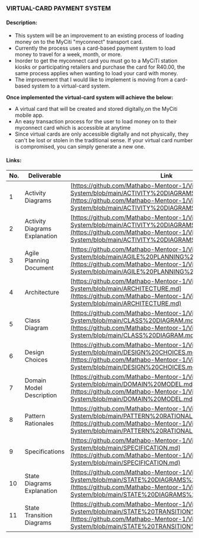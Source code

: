 ### **VIRTUAL-CARD PAYMENT SYSTEM**
####  **Description:**
- This system will be an improvement to an existing process of loading money on to the MyCiti "myconnect" transport card.
- Currently the process uses a card-based payment system to load money to travel for a week, month, or more.
- Inorder to get the myconnect card you must go to a MyCiTi station kiosks or participating retailers and purchase the card for R40.00, the same process applies when wanting to load your card with money.
- The improvement that I would like to implement is moving from a card-based system to a virtual-card system.

  
**Once implemented the virtual-card system will achieve the below:**
- A virtual card that will be created and stored digitally,on the MyCiti mobile app.
- An easy transaction process for the user to load money on to their myconnect card which is accessible at anytime
- Since virtual cards are only accessible digitally and not physically, they can't be lost or stolen in the traditional sense. If your virtual card number is compromised, you can simply generate a new one.

#### **Links:**

| No. | Deliverable                   | Link                                                                                                                                                                                                                               |
| --- | ----------------------------- | ---------------------------------------------------------------------------------------------------------------------------------------------------------------------------------------------------------------------------------- |
| 1   | Activity Diagrams             | [https://github.com/Mathabo-Mentoor-1/Virtual-Card-Payment-System/blob/main/ACTIVITY%20DIAGRAMS.md](https://github.com/Mathabo-Mentoor-1/Virtual-Card-Payment-System/blob/main/ACTIVITY%20DIAGRAMS.md)                             |
| 2   | Activity Diagrams Explanation | [https://github.com/Mathabo-Mentoor-1/Virtual-Card-Payment-System/blob/main/ACTIVITY%20DIAGRAMS%20EXPLANATION.md](https://github.com/Mathabo-Mentoor-1/Virtual-Card-Payment-System/blob/main/ACTIVITY%20DIAGRAMS%20EXPLANATION.md) |
| 3   | Agile Planning Document       | [https://github.com/Mathabo-Mentoor-1/Virtual-Card-Payment-System/blob/main/AGILE%20PLANNING%20DOC.md](https://github.com/Mathabo-Mentoor-1/Virtual-Card-Payment-System/blob/main/AGILE%20PLANNING%20DOC.md)                       |
| 4   | Architecture                  | [https://github.com/Mathabo-Mentoor-1/Virtual-Card-Payment-System/blob/main/ARCHITECTURE.md](https://github.com/Mathabo-Mentoor-1/Virtual-Card-Payment-System/blob/main/ARCHITECTURE.md)                                           |
| 5   | Class Diagram                 | [https://github.com/Mathabo-Mentoor-1/Virtual-Card-Payment-System/blob/main/CLASS%20DIAGRAM.md](https://github.com/Mathabo-Mentoor-1/Virtual-Card-Payment-System/blob/main/CLASS%20DIAGRAM.md)                                     |
| 6   | Design Choices                | [https://github.com/Mathabo-Mentoor-1/Virtual-Card-Payment-System/blob/main/DESIGN%20CHOICES.md](https://github.com/Mathabo-Mentoor-1/Virtual-Card-Payment-System/blob/main/DESIGN%20CHOICES.md)                                   |
| 7   | Domain Model Description      | [https://github.com/Mathabo-Mentoor-1/Virtual-Card-Payment-System/blob/main/DOMAIN%20MODEL.md](https://github.com/Mathabo-Mentoor-1/Virtual-Card-Payment-System/blob/main/DOMAIN%20MODEL.md)                                       |
| 8   | Pattern Rationales            | [https://github.com/Mathabo-Mentoor-1/Virtual-Card-Payment-System/blob/main/PATTERN%20RATIONALES.md](https://github.com/Mathabo-Mentoor-1/Virtual-Card-Payment-System/blob/main/PATTERN%20RATIONALES.md)                           |
| 9   | Specifications                | [https://github.com/Mathabo-Mentoor-1/Virtual-Card-Payment-System/blob/main/SPECIFICATION.md](https://github.com/Mathabo-Mentoor-1/Virtual-Card-Payment-System/blob/main/SPECIFICATION.md)                                         |
| 10  | State Diagrams Explanation    | [https://github.com/Mathabo-Mentoor-1/Virtual-Card-Payment-System/blob/main/STATE%20DIAGRAMS%20EXPLANATION.md](https://github.com/Mathabo-Mentoor-1/Virtual-Card-Payment-System/blob/main/STATE%20DIAGRAMS%20EXPLANATION.md)       |
| 11  | State Transition Diagrams     | [https://github.com/Mathabo-Mentoor-1/Virtual-Card-Payment-System/blob/main/STATE%20TRANSITION%20DIAGRAMS.md](https://github.com/Mathabo-Mentoor-1/Virtual-Card-Payment-System/blob/main/STATE%20TRANSITION%20DIAGRAMS.md)         |
  
